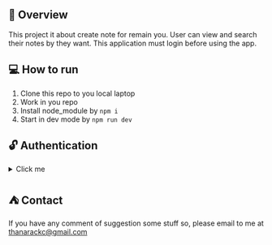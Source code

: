 ## 📢 Overview
This project it about create note for remain you. User can view and search their notes by they want. This application must login before using the app.


## 💻 How to run
1. Clone this repo to you local laptop
2. Work in you repo
3. Install node_module by `npm i`
4. Start in dev mode by `npm run dev`


## 🔓 Authentication
<details>
  <summary>Click me</summary>
  
```
username: admin
password: admin
```
</details>



## ⛺ Contact 
If you have any comment of suggestion some stuff so, please email to me at thanarackc@gmail.com 
